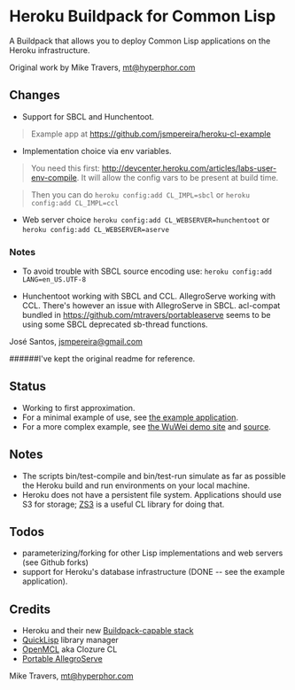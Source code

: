 Heroku Buildpack for Common Lisp
================================

A Buildpack that allows you to deploy Common Lisp applications on the Heroku infrastructure.

Original work by Mike Travers, mt@hyperphor.com

## Changes 
* Support for SBCL and Hunchentoot.

> Example app at https://github.com/jsmpereira/heroku-cl-example

* Implementation choice via env variables.

> You need this first: http://devcenter.heroku.com/articles/labs-user-env-compile.
It will allow the config vars to be present at build time.

> Then you can do 
```heroku config:add CL_IMPL=sbcl```
or
```heroku config:add CL_IMPL=ccl```

* Web server choice
```heroku config:add CL_WEBSERVER=hunchentoot```
or
```heroku config:add CL_WEBSERVER=aserve```

### Notes

* To avoid trouble with SBCL source encoding use:
```heroku config:add LANG=en_US.UTF-8```

* Hunchentoot working with SBCL and CCL. AllegroServe working with CCL.
There's however an issue with AllegroServe in SBCL. acl-compat bundled in 
https://github.com/mtravers/portableaserve seems to be using some
SBCL deprecated sb-thread functions.

José Santos, jsmpereira@gmail.com

######I've kept the original readme for reference.

## Status
* Working to first approximation.
* For a minimal example of use, see [the example application](https://github.com/mtravers/heroku-cl-example).
* For a more complex example, see [the WuWei demo site](http://warm-sky-3012.herokuapp.com/) and [source](https://github.com/mtravers/wuwei).

## Notes
* The scripts bin/test-compile and bin/test-run simulate as far as possible the Heroku build and run environments on your local machine.
* Heroku does not have a persistent file system.  Applications should use S3 for storage; [ZS3](http://www.xach.com/lisp/zs3) is a useful CL library for doing that.


## Todos
* parameterizing/forking for other Lisp implementations and web servers (see Github forks)
* support for Heroku's database infrastructure (DONE -- see the example application).


## Credits
* Heroku and their new [Buildpack-capable stack](http://devcenter.heroku.com/articles/buildpacks)
* [QuickLisp](http://www.quicklisp.org/) library manager 
* [OpenMCL](http://trac.clozure.com/ccl) aka Clozure CL 
* [Portable AllegroServe](http://portableaserve.sourceforge.net/)

Mike Travers, mt@hyperphor.com



